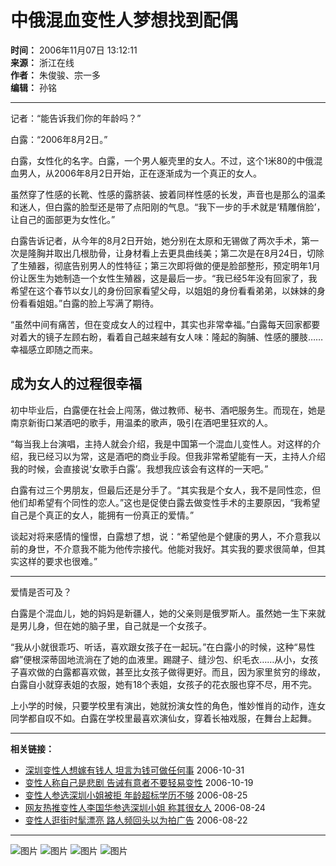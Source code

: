 # 中俄混血变性人梦想找到配偶

**时间：** 2006年11月07日 13:12:11  
**来源：** 浙江在线  
**作者：** 朱俊骏、宗一多  
**编辑：** 孙铭  

---

记者：“能告诉我们你的年龄吗？”

白露：“2006年8月2日。”

白露，女性化的名字。白露，一个男人躯壳里的女人。不过，这个1米80的中俄混血男人，从2006年8月2日开始，正在逐渐成为一个真正的女人。

虽然穿了性感的长靴、性感的露脐装、披着同样性感的长发，声音也是那么的温柔和迷人，但白露的脸型还是带了点阳刚的气息。“我下一步的手术就是‘精雕俏脸’，让自己的面部更为女性化。”

白露告诉记者，从今年的8月2日开始，她分别在太原和无锡做了两次手术，第一次是隆胸并取出几根肋骨，让身材看上去更具曲线美；第二次是在8月24日，切除了生殖器，彻底告别男人的性特征；第三次即将做的便是脸部整形，预定明年1月份让医生为她制造一个女性生殖器，这是最后一步。“我已经5年没有回家了，我希望在这个春节以女儿的身份回家看望父母，以姐姐的身份看看弟弟，以妹妹的身份看看姐姐。”白露的脸上写满了期待。

“虽然中间有痛苦，但在变成女人的过程中，其实也非常幸福。”白露每天回家都要对着大的镜子左顾右盼，看着自己越来越有女人味：隆起的胸脯、性感的腰肢……幸福感立即随之而来。

## 成为女人的过程很幸福

初中毕业后，白露便在社会上闯荡，做过教师、秘书、酒吧服务生。而现在，她是南京新街口某酒吧的歌手，用温柔的歌声，吸引在酒吧里狂欢的人。

“每当我上台演唱，主持人就会介绍，我是中国第一个混血儿变性人。对这样的介绍，我已经习以为常，这是酒吧的商业手段。但我非常希望能有一天，主持人介绍我的时候，会直接说‘女歌手白露’。我想我应该会有这样的一天吧。”

白露有过三个男朋友，但最后还是分手了。“其实我是个女人，我不是同性恋，但他们却希望有个同性的恋人。”这也是促使白露去做变性手术的主要原因，“我希望自己是个真正的女人，能拥有一份真正的爱情。”

谈起对将来感情的憧憬，白露想了想，说：“希望他是个健康的男人，不介意我以前的身世，不介意我不能为他传宗接代。他能对我好。其实我的要求很简单，但其实这样的要求也很难。”

---

爱情是否可及？

白露是个混血儿，她的妈妈是新疆人，她的父亲则是俄罗斯人。虽然她一生下来就是男儿身，但在她的脑子里，自己就是一个女孩子。

“我从小就很乖巧、听话，喜欢跟女孩子在一起玩。”在白露小的时候，这种“易性癖”便根深蒂固地流淌在了她的血液里。踢踺子、缝沙包、织毛衣……从小，女孩子喜欢做的白露都喜欢做，甚至比女孩子做得更好。而且，因为家里贫穷的缘故，白露自小就穿表姐的衣服，她有18个表姐，女孩子的花衣服也穿不尽，用不完。

上小学的时候，只要学校里有演出，她就扮演女性的角色，惟妙惟肖的动作，连女同学都自叹不如。白露在学校里最喜欢演仙女，穿着长袖戏服，在舞台上起舞。

---

**相关链接：**

- [深圳变性人想嫁有钱人 坦言为钱可做任何事](http://society.zjol.com.cn/05society/system/2006/10/31/007959046.shtml)  2006-10-31  
- [变性人称自己是悲剧 告诫有意者不要轻易变性](http://society.zjol.com.cn/05society/system/2006/10/19/007936431.shtml)  2006-10-19  
- [变性人参选深圳小姐被拒 年龄超标学历不够](http://society.zjol.com.cn/05society/system/2006/08/25/007830966.shtml)  2006-08-25  
- [网友热推变性人李国华参选深圳小姐 称其很女人](http://society.zjol.com.cn/05society/system/2006/08/24/007828721.shtml)  2006-08-24  
- [变性人逛街时髦漂亮 路人频回头以为拍广告](http://society.zjol.com.cn/05society/system/2006/08/22/007824007.shtml)  2006-08-22  

--- 

![图片](http://img.zjolcdn.com/pic/0/06/12/96/6129677_786702.jpg)
![图片](http://img.zjolcdn.com/pic/0/06/13/01/6130198_390402.jpg)
![图片](http://img.zjolcdn.com/pic/0/06/12/99/6129918_002814.jpg)
![图片](http://img.zjolcdn.com/pic/0/06/12/99/6129927_409552.jpg)